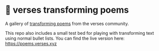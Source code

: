 # 📜 verses transforming poems
A gallery of [transforming poems](https://github.com/jackyzha0/telescopic-text) from the verses community.

This repo also includes a small test bed for playing with transforming text using normal bullet lists. You can find the live version here: https://poems.verses.xyz
